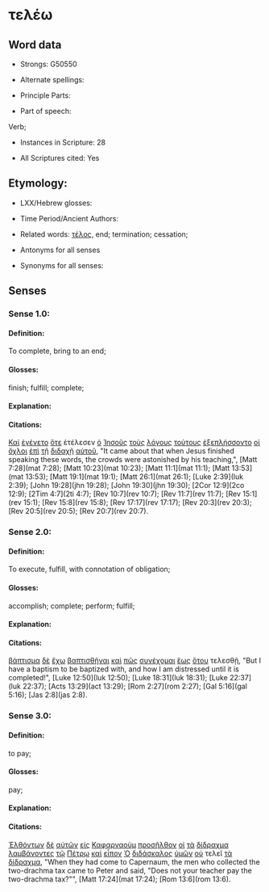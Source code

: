 # τελέω

<!-- Status: S2=NeedsFinalCheck -->
<!-- Lexica used for edits: BDAG, FFM, LN, A-S -->

## Word data

* Strongs: G50550

* Alternate spellings:

* Principle Parts: 

* Part of speech: 

Verb;

* Instances in Scripture: 28

* All Scriptures cited: Yes

## Etymology: 


* LXX/Hebrew glosses: 

* Time Period/Ancient Authors: 

* Related words: [τέλος](../G50560/01.md), end; termination; cessation;

* Antonyms for all senses

* Synonyms for all senses: 

## Senses 

### Sense 1.0:

#### Definition: 

To complete, bring to an end;

#### Glosses:

finish; fulfill; complete;

#### Explanation:

#### Citations:

[Καὶ](../G25320/01.md) [ἐγένετο](../G10960/01.md) [ὅτε](../G37530/01.md) ἐτέλεσεν [ὁ](../G35880/01.md) [Ἰησοῦς](../G24240/01.md) [τοὺς](../G35880/01.md) [λόγους](../G30560/01.md) [τούτους](../G37780/01.md) [ἐξεπλήσσοντο](../G16050/01.md) [οἱ](../G35880/01.md) [ὄχλοι](../G37930/01.md) [ἐπὶ](../G19090/01.md) [τῇ](../G35880/01.md) [διδαχῇ](../G13220/01.md) [αὐτοῦ](../G08460/01.md), 
"It came about that when Jesus finished speaking these words, the crowds were astonished by his teaching,", 
[Matt 7:28](mat 7:28);  [Matt 10:23](mat 10:23);  [Matt 11:1](mat 11:1);  [Matt 13:53](mat 13:53);    [Matt 19:1](mat 19:1);  [Matt 26:1](mat 26:1);  [Luke 2:39](luk 2:39);  [John 19:28](jhn 19:28);  [John 19:30](jhn 19:30);  [2Cor 12:9](2co 12:9);  [2Tim 4:7](2ti 4:7);  [Rev 10:7](rev 10:7);  [Rev 11:7](rev 11:7);  [Rev 15:1](rev 15:1);  [Rev 15:8](rev 15:8);  [Rev 17:17](rev 17:17);  [Rev 20:3](rev 20:3);  [Rev 20:5](rev 20:5);  [Rev 20:7](rev 20:7).  

### Sense 2.0:

#### Definition: 

To execute, fulfill, with connotation of obligation;

#### Glosses:

accomplish; complete; perform; fulfill;

#### Explanation:

#### Citations:

[βάπτισμα](../G09080/01.md) [δὲ](../G11610/01.md) [ἔχω](../G21920/01.md) [βαπτισθῆναι](../G09070/01.md) [καὶ](../G25320/01.md) [πῶς](../G44590/01.md) [συνέχομαι](../G49120/01.md) [ἕως](../G21930/01.md) [ὅτου](../G37480/01.md) τελεσθῇ, 
"But I have a baptism to be baptized with, and how I am distressed until it is completed!", 
[Luke 12:50](luk 12:50);  [Luke 18:31](luk 18:31);  [Luke 22:37](luk 22:37);  [Acts 13:29](act 13:29);  [Rom 2:27](rom 2:27);  [Gal 5:16](gal 5:16);  [Jas 2:8](jas 2:8).  

### Sense 3.0:

#### Definition: 

to pay;

#### Glosses:

pay;

#### Explanation:

#### Citations:

[Ἐλθόντων](../G20640/01.md) [δὲ](../G11610/01.md) [αὐτῶν](../G08460/01.md) [εἰς](../G15190/01.md) [Καφαρναοὺμ](../G25840/01.md) [προσῆλθον](../G43340/01.md) [οἱ](../G35880/01.md) [τὰ](../G35880/01.md) [δίδραχμα](../G13230/01.md) [λαμβάνοντες](../G29830/01.md) [τῷ](../G35880/01.md) [Πέτρῳ](../G40740/01.md) [καὶ](../G25320/01.md) [εἶπον](../G30040/01.md) [Ὁ](../G35880/01.md) [διδάσκαλος](../G13200/01.md) [ὑμῶν](../G47710/01.md) [οὐ](../G37560/01.md) τελεῖ [τὰ](../G35880/01.md) [δίδραχμα](../G13230/01.md), 
"When they had come to Capernaum, the men who collected the two-drachma tax came to Peter and said, "Does not your teacher pay the two-drachma tax?"", 
[Matt 17:24](mat 17:24);  [Rom 13:6](rom 13:6).  
